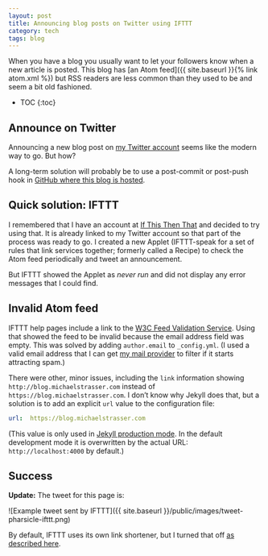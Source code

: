 ```yaml
---
layout: post
title: Announcing blog posts on Twitter using IFTTT
category: tech
tags: blog
---
```


When you have a blog you usually want to let your followers know when
a new article is posted. This blog has [an Atom feed]({{ site.baseurl }}{% link atom.xml %})
but RSS readers are less common than they used to be and seem a bit old fashioned.

* TOC
{:toc}

## Announce on Twitter

Announcing a new blog post on [my Twitter account](https://twitter.com/pharsicle)
seems like the modern way to go. But how?

A long-term solution will probably be to use a post-commit or post-push hook in
[GitHub where this blog is hosted](https://github.com/mjstrasser/mjstrasser.github.io).

## Quick solution: IFTTT

I remembered that I have an account at [If This Then That](https://ifttt.com/) and decided
to try using that. It is already linked to my Twitter account so that part of the process
was ready to go.
I created a new Applet (IFTTT-speak for a set of rules that link services together;
formerly called a Recipe) to check the Atom feed periodically and tweet an announcement.

But IFTTT showed the Applet as _never run_ and did not display any error messages that I
could find.

## Invalid Atom feed

IFTTT help pages include a link to the [W3C Feed Validation Service](http://validator.w3.org/feed/).
Using that showed the feed to be invalid because the email address field was empty.
This was solved by adding `author.email` to `_config.yml`. (I used a valid
email address that I can get [my mail provider](https://fastmail.com/) to filter if
it starts attracting spam.)

There were other, minor issues, including the `link` information showing
`http://blog.michaelstrasser.com` instead of `https://blog.michaelstrasser.com`. I don’t know
why Jekyll does that, but a solution is to add an explicit `url` value to the configuration
file:

```yaml
url:  https://blog.michaelstrasser.com
```

(This value is only used in [Jekyll production
mode](https://jekyllrb.com/docs/configuration/#specifying-a-jekyll-environment-at-build-time).
In the default development mode it is overwritten by the actual URL: `http://localhost:4000`
by default.)

## Success

**Update:** The tweet for this page is:

![Example tweet sent by IFTTT]({{ site.baseurl }}/public/images/tweet-pharsicle-ifttt.png)

By default, IFTTT uses its own link shortener, but I turned that off [as described
here](https://michaelsoolee.com/ifttt-links/).
